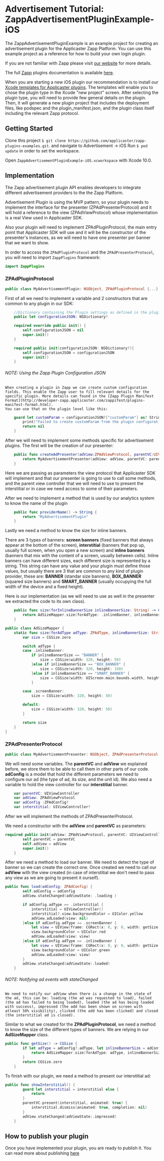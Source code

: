 # Advertisement Tutorial: ZappAdvertisementPluginExample-iOS

The ZappAdvertisementPluginExample is an example project for creating an advertisement plugin for the Applicaster Zapp Platform. You can use this example project as a reference for how to build your own login plugin.

If you are not familiar with Zapp please visit [our website](http://applicaster.com/?page=product) for more details.

The full [Zapp](http://zapp.applicaster.com) plugins documentation is available [here](https://developer-zapp.applicaster.com).

When you are starting a new iOS plugin our recommendation is to install our [Xcode templates for Applicaster plugins](https://github.com/applicaster/zapp-plugins-ios-templates). The templates will enable you to chose the plugin type in the Xcode "new project" screen. After selecting the plugin type, you will need to provide few general details on the plugin. Then, it will generate a new plugin project that includes the deployment files, like podspec and the plugin_manifest.json, and the plugin class itself including the relevant Zapp protocol.

## Getting Started
Clone this project `$ git clone https://github.com/applicaster/zapp-plugins-examples.git`.
and navigate to Advertisement -> iOS
Run `$ pod update` in order to set the workspace.

Open `ZappAdvertisementPluginExample-iOS.xcworkspace` with Xcode 10.0.

## Implementation
The Zapp advertisement plugin API enables developers to integrate different advertisement providers to the the Zapp Platform.

Advertisement Plugin is using the MVP pattern, so your plugin needs to implement the interface for the presenter (ZPAdPresenterProtocol) and it will hold a reference to the view (ZPAdViewProtocol) whose implementation is a real View used in Applicaster SDK.

Also your plugin will need to implement ZPAdPluginProtocol, the main entry point that Applicaster SDK will use and it will be the constructor of the presenter's instances, as we will need to have one presenter per banner that we want to show.

In order to access the `ZPAdPluginProtocol` and the `ZPAdPresenterProtocol`, you will need to import `ZappPlugins` framework:
``` swift
import ZappPlugins
```

### ZPAdPluginProtocol

``` swift
public class MyAdvertisementPlugin: NSObject, ZPAdPluginProtocol {...}
```

First of all we need to implement a variable and 2 constructors that are common to any plugin in our SDK:

``` swift
	//Dictionary containing the Plugin settings as defined in the plugin manifest
	public let configurationJSON: NSDictionary?

    required override public init() {
        self.configurationJSON = nil
        super.init()
    }

    required public init(configurationJSON: NSDictionary?){
        self.configurationJSON = configurationJSON
        super.init()
    }
```


###### NOTE: Using the Zapp Plugin Configuration JSON

```
When creating a plugin in Zapp we can create custom configuration fields. This enable the Zapp user to fill relevant details for the specific plugin. More details can found in the [Zapp Plugin Manifest Format](http://developer-zapp.applicaster.com/zappifest/plugins-manifest-format.html).
You can use that on the plugin level like this:
```

``` swift
    guard let customParam = configurationJSON?["customParam"] as? String else {
        print("Failed to create customParam from the plugin configuration JSON.")
        return nil
    }
```

After we will need to implement some methods specific for advertisement plugins.
The first will be the creation of our presenter:

``` swift
    public func createAdPresenter(adView:ZPAdViewProtocol, parentVC:UIViewController) -> ZPAdPresenterProtocol {
        return MyAdvertisementPresenter(adView: adView, parentVC: parentVC)
    }
```

Here we are passing as parameters the view protocol that Applicaster SDK will implement and that our presenter is going to use to call some methods, and the parent view controller that we will need to use to present the interstitial or in case we need access to some of their parameters.

After we need to implement a method that is used by our analytics system to know the name of the plugin

``` swift
    public func providerName() -> String {
        return "MyAdvertisementPlugin"
    }
```

Lastly we need a method to know the size for inline banners.

There are 3 types of banners: **screen banners** (fixed banners that always appear at the bottom of the screen), **interstitial** (banners that pop up, usually full screen, when you open a new screen) and **inline banners** (banners that mix with the content of a screen, usually between cells).
Inline banners can have different sizes, each different size is represented by a string. This string can have any value and your plugin must define those values, but usually there are 3 that are common to any kind of plugin provider, these are: **BANNER** (standar size banners), **BOX_BANNER** (squared size banners) and **SMART_BANNER** (usually occupying the full width of the device and a fixed height).

Here is our implementation (as we will need to use as well in the presenter we extracted the code to its own class).

``` swift
    public func size(forInlineBannerSize inlineBannerSize: String) -> CGSize {
        return AdSizeMapper.size(forAdType: .inlineBanner, inlineBannerSize: inlineBannerSize)
    }
```

``` swift
public class AdSizeMapper {
    static func size(forAdType adType: ZPAdType, inlineBannerSize: String = "") -> CGSize {
        var size = CGSize.zero

        switch adType {
        case .inlineBanner:
            if inlineBannerSize == "BANNER" {
                size = CGSize(width: 320, height: 50)
            }else if inlineBannerSize == "BOX_BANNER" {
                size = CGSize(width: 320, height: 150)
            }else if inlineBannerSize == "SMART_BANNER" {
                size = CGSize(width: UIScreen.main.bounds.width, height: 50)
            }

        case .screenBanner:
            size = CGSize(width: 320, height: 50)

        default:
            size = CGSize(width: 320, height: 50)
        }

        return size
    }
}
```

### ZPAdPresenterProtocol

``` swift
public class MyAdvertisementPresenter: NSObject, ZPAdPresenterProtocol {...}
```

We will need some variables. The **parentVC** and **adView** we explained before, we store them to be able to call them in other parts of our code. **adConfig** is a model that hold the different parameters we need to configure our ad (the type of ad, its size, and the unit id). We also need a variable to hold the view controller for our **interstitial** banner.

``` swift
	var parentVC: UIViewController
    var adView: ZPAdViewProtocol
    var adConfig :ZPAdConfig?
    var interstitial: UIViewController?
```

After we will implement the methods of ZPAdPresenterProtocol.

We need a constructor with the **adView** and **parentVC** as parameters:

``` swift
required public init(adView: ZPAdViewProtocol, parentVC: UIViewController) {
        self.parentVC = parentVC
        self.adView = adView
        super.init()
    }
```

After we need a method to load our banner. We need to detect the type of banner so we can create the correct one. Once created we need to call our **adView** with the view created (in case of interstitial we don't need to pass any view as we are going to present it ourself).

``` swift
public func load(adConfig: ZPAdConfig) {
        self.adConfig = adConfig
        adView.stateChanged(adViewState: .loading )

        if adConfig.adType == .interstitial {
            interstitial = UIViewController()
            interstitial?.view.backgroundColor = UIColor.yellow
            adView.adLoaded(view: nil)
        }else if adConfig.adType == .screenBanner {
            let view = UIView(frame: CGRect(x: 0, y: 0, width: getSize().width, height: getSize().height))
            view.backgroundColor = UIColor.red
            adView.adLoaded(view: view)
        }else if adConfig.adType == .inlineBanner {
            let view = UIView(frame: CGRect(x: 0, y: 0, width: getSize().width, height: getSize().height))
            view.backgroundColor = UIColor.green
            adView.adLoaded(view: view)
        }
        adView.stateChanged(adViewState:.loaded)
    }
```

###### NOTE: Notifying ad events with stateChanged

```
We need to notify our adView when there is a change in the state of the ad, this can be: loading (the ad was requested to load), failed (the ad has failed to being loaded), loaded (the ad has being loaded with success), impressed (the add has been shown on screen with atleast 50% visibility), clicked (the add has been clicked) and closed (the interstitial ad is closed).
```

Similar to what we created for the **ZPAdPluginProtocol**, we need a method to know the size of the different types of banners. We are relying in our **AdSizeMapper** class.

``` swift
public func getSize() -> CGSize {
        if let adType = adConfig?.adType, let inlineBannerSize = adConfig?.inlineBannerSize {
            return AdSizeMapper.size(forAdType: adType, inlineBannerSize: inlineBannerSize)
        }
        return CGSize.zero
    }
```

To finish with our plugin, we need a method to present our interstitial ad:

``` swift
public func showInterstitial() {
        guard let interstitial = interstitial else {
            return
        }
        parentVC.present(interstitial, animated: true) {
            interstitial.dismiss(animated: true, completion: nil)
        }
        adView.stateChanged(adViewState:.impressed)
    }
```

## How to publish your plugin

Once you have implemented your plugin, you are ready to publish it. You can read more about publishing [here](https://developer-zapp.applicaster.com/getting-started/deploy-and-submit.html)
